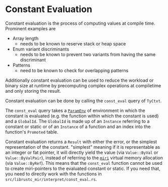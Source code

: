# Constant Evaluation

Constant evaluation is the process of computing values at compile time.
Prominent examples are

* Array length
    * needs to be known to reserve stack or heap space
* Enum variant discriminants
    * needs to be known to prevent two variants from having the same discriminant
* Patterns
    * need to be known to check for overlapping patterns

Additionally constant evaluation can be used to reduce the workload or binary
size at runtime by precomputing complex operations at compiletime and only
storing the result.

Constant evaluation can be done by calling the `const_eval` query of `TyCtxt`.

The `const_eval` query takes a [`ParamEnv`](./param_env.md) of environment in
which the constant is evaluated (e.g. the function within which the constant is
used) and a `GlobalId`. The `GlobalId` is made up of an
`Instance` referring to a constant or static or of an
`Instance` of a function and an index into the function's `Promoted` table.

Constant evaluation returns a `Result` with either the error, or the simplest
representation of the constant. "simplest" meaning if it is representable as an
integer or fat pointer, it will directly yield the value (via `Value::ByVal` or
`Value::ByValPair`), instead of referring to the [`miri`](./miri.md) virtual
memory allocation (via `Value::ByRef`). This means that the `const_eval`
function cannot be used to create miri-pointers to the evaluated constant or
static. If you need that, you need to directly work with the functions in
`src/librustc_mir/interpret/const_eval.rs`.

